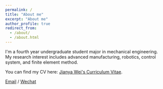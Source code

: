 ```yaml
---
permalink: /
title: "About me"
excerpt: "About me"
author_profile: true
redirect_from: 
  - /about/
  - /about.html
---
```


I'm a fourth year undergraduate student major in mechanical engineering. My research interest includes advanced manufacturing, robotics, control system, and finite element method.

You can find my CV here: [Jianya Wei's Curriculum Vitae](../assets/JIANYAWEI_CV.pdf).

[Email](mailto:jywei20@outlook.com) / [Wechat](../images/wechat.jpg)

